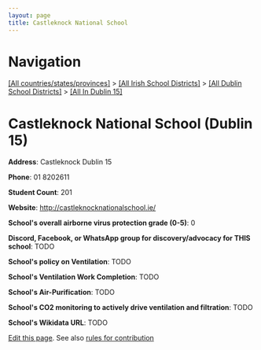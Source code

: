 ```yaml
---
layout: page
title: Castleknock National School
---
```

# Navigation

[[All countries/states/provinces]](../../../..) > [[All Irish School Districts]](../../..) > [[All Dublin School Districts]](../..) > [[All In Dublin 15]](..)

# Castleknock National School (Dublin 15)

**Address**: Castleknock Dublin 15

**Phone**: 01 8202611

**Student Count**: 201

**Website**: <http://castleknocknationalschool.ie/>

**School's overall airborne virus protection grade (0-5)**: 0

**Discord, Facebook, or WhatsApp group for discovery/advocacy for THIS school**: TODO

**School's policy on Ventilation**: TODO

**School's Ventilation Work Completion**: TODO

**School's Air-Purification**: TODO

**School's CO2 monitoring to actively drive ventilation and filtration**: TODO

**School's Wikidata URL**: TODO


[Edit this page](https://github.com/ventilate-schools/Ireland/edit/main/./Dublin_15/Castleknock_National_School.md). See also [rules for contribution](../../../contribution-rules/)